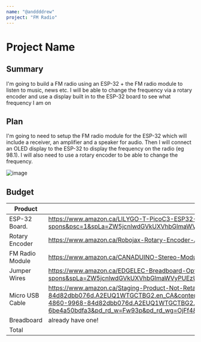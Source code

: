 ```yaml
---
name: "@anddddrew"
project: "FM Radio"
---
```


# Project Name


## Summary

I'm going to build a FM radio using an ESP-32 + the FM radio module to listen to music, news etc. I will be able to change the frequency via a rotary encoder and use a display built in to the ESP-32 board to see what frequency I am on

## Plan

I'm going to need to setup the FM radio module for the ESP-32 which will include a receiver, an amplifier and a speaker for audio.
Then I will connect an OLED display to the ESP-32 to display the frequency on the radio (eg 98.1). I will also need to use a
rotary encoder to be able to change the frequency.

![image](https://user-images.githubusercontent.com/59238070/208474093-0281a73a-8d47-4733-8492-ef32f4445672.png)

## Budget

| Product         | Supplier/Link                         | Cost   |
| --------------- | ------------------------------------- | ------ |
| ESP-32 Board.  | https://www.amazon.ca/LILYGO-T-PicoC3-ESP32-C3-Raspberry-Development/dp/B0B3RF87VG/ref=sr_1_1_sspa?crid=E10A7UY0OVMS&keywords=esp32+ttgo&qid=1671469260&sprefix=esp32+ttgo%2Caps%2C96&sr=8-1-spons&psc=1&spLa=ZW5jcnlwdGVkUXVhbGlmaWVyPUExRkdDVEtXVlBZN0tTJmVuY3J5cHRlZElkPUEwNDc0MzA3MUhZOVZJQlpETDhZJmVuY3J5cHRlZEFkSWQ9QTA0NDMxODAxWVRHQTFWUURaU0RSJndpZGdldE5hbWU9c3BfYXRmJmFjdGlvbj1jbGlja1JlZGlyZWN0JmRvTm90TG9nQ2xpY2s9dHJ1ZQ== | $19.41
| Rotary Encoder | https://www.amazon.ca/Robojax-Rotary-Encoder-Arduino-Raspberry/dp/B09Y8H3NKR/ref=sr_1_8?crid=1R09BOPKRDZSO&keywords=rotary+encoder+esp32+pack+1&qid=1671468964&sprefix=rotary+encoder+esp32+pack+%2Caps%2C93&sr=8-8 | $6.59 |
| FM Radio Module   |https://www.amazon.ca/CANADUINO-Stereo-Module-TEA5767HN-Arduino/dp/B08T7WFBZR/ref=sr_1_2?crid=3NIGGZ9R9ZPKU&keywords=esp32+fm+radio+module+i2c&qid=1671469114&sprefix=esp32+fm+radio+module+i2c%2Caps%2C84&sr=8-2 |  $6.96 |
| Jumper Wires | https://www.amazon.ca/EDGELEC-Breadboard-Optional-Assorted-Multicolored/dp/B07GD2BWPY/ref=sr_1_1_sspa?crid=EZR8TRWFN0PM&keywords=jumper%2Bwires&qid=1671469344&sprefix=jumper%2Bwire%2Caps%2C120&sr=8-1-spons&spLa=ZW5jcnlwdGVkUXVhbGlmaWVyPUEzU1ZEVU04WlcxUVhYJmVuY3J5cHRlZElkPUEwNjIzMzY4MTRFMlVBQkxHRkdSRyZlbmNyeXB0ZWRBZElkPUEwNDg0Nzk0Mzg3QVhFTllRWkE3MCZ3aWRnZXROYW1lPXNwX2F0ZiZhY3Rpb249Y2xpY2tSZWRpcmVjdCZkb05vdExvZ0NsaWNrPXRydWU&th=1 | $7.32
| Micro USB Cable | https://www.amazon.ca/Staging-Product-Not-Retail-Sale/dp/B0741WGQ36/ref=sxin_25?asc_contentid=amzn1.osa.4b64dd0a-70c5-4860-9968-84d82dbb076d.A2EUQ1WTGCTBG2.en_CA&asc_contenttype=article&ascsubtag=amzn1.osa.4b64dd0a-70c5-4860-9968-84d82dbb076d.A2EUQ1WTGCTBG2.en_CA&content-id=amzn1.sym.8689b7a4-070a-4c4b-a8cd-529c3ace3c10%3Aamzn1.sym.8689b7a4-070a-4c4b-a8cd-529c3ace3c10&creativeASIN=B0741WGQ36&crid=3FZ8MJJG2UCAM&cv_ct_cx=micro+usb+cable&cv_ct_id=amzn1.osa.4b64dd0a-70c5-4860-9968-84d82dbb076d.A2EUQ1WTGCTBG2.en_CA&cv_ct_pg=search&cv_ct_we=asin&cv_ct_wn=osp-single-source-pecos-desktop&keywords=micro+usb+cable&linkCode=oas&pd_rd_i=B0741WGQ36&pd_rd_r=16c0cd05-dbf9-42be-84dd-6be4a50bdfa3&pd_rd_w=Fw93p&pd_rd_wg=OjFf4&pf_rd_p=8689b7a4-070a-4c4b-a8cd-529c3ace3c10&pf_rd_r=F0NVSNZWE9CF5RKNJF6B&qid=1671470260&sprefix=micro+usb+cabl%2Caps%2C100&sr=1-2-c26ac7f6-b43f-4741-a772-17cad7536576&tag=ignospca-20 | $7.32
| Breadboard | already have one! | 0$
| Total          |                                       | $47.6 |
